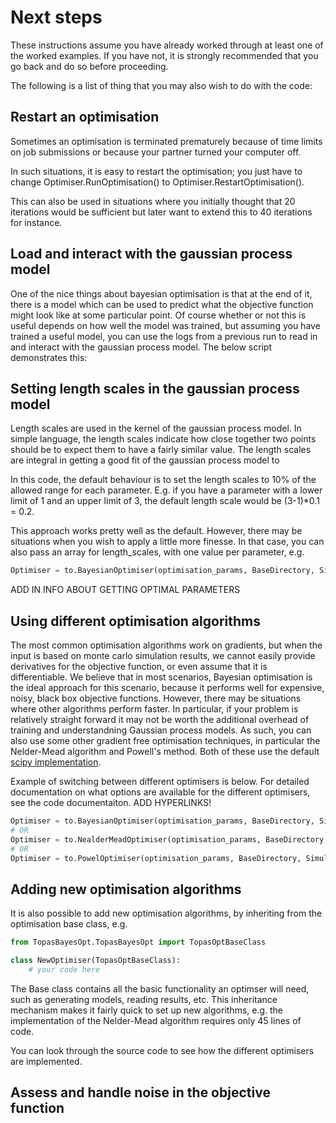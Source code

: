 # Next steps

These instructions assume you have already worked through at least one of the worked examples. If you have not, it is strongly recommended that you go back and do so before proceeding. 

The following is a list of thing that you may also wish to do with the code:

## Restart an optimisation

 Sometimes an optimisation is terminated prematurely because of time limits on job submissions or because your partner turned your computer off.

In such situations, it is easy to restart the optimisation; you just have to change Optimiser.RunOptimisation() to Optimiser.RestartOptimisation().

This can also be used in situations where you initially thought that 20 iterations would be sufficient but later want to extend this to 40 iterations for instance.

## Load and interact with the gaussian process model

One of the nice things about bayesian optimisation is that at the end of it, there is a model which can be used to predict what the objective function might look like at some particular point. Of course whether or not this is useful depends on how well the model was trained, but assuming you have trained a useful model, you can use the logs from a previous run to read in and interact with the gaussian process model. The below script demonstrates this:

## Setting length scales in the gaussian process model

Length scales are used in the kernel of the gaussian process model. In simple language, the length scales indicate how close together two points should be to expect them to have a fairly similar value. The length scales are integral in getting a good fit of the gaussian process model to 

In this code, the default behaviour is to set the length scales to 10% of the allowed range for each parameter. E.g. if you have a parameter with a lower limit of 1 and an upper limit of 3, the default length scale would be (3-1)*0.1 = 0.2.

This approach works pretty well as the default. However, there may be situations when you wish to apply a little more finesse. In that case, you can also pass an array for length_scales, with one value per parameter, e.g.

```python
Optimiser = to.BayesianOptimiser(optimisation_params, BaseDirectory, SimulationName, OptimisationDirectory, TopasLocation='~/topas37', ReadMeText=ReadMeText, Overwrite=True,length_scales=[par1_scale, par2_scale, par3_scale, etc.])
```

ADD IN INFO ABOUT GETTING OPTIMAL PARAMETERS

## Using different optimisation algorithms

The most common optimisation algorithms work on gradients, but when the input is based on monte carlo simulation results, we cannot easily provide derivatives for the objective function, or even assume that it is differentiable.  We believe that in most scenarios, Bayesian optimisation is the ideal approach for this scenario, because it performs well for expensive, noisy, black box objective functions. However, there may be situations where other algorithms perform faster. In particular, if your problem is relatively straight forward it may not be worth the additional overhead of training and understandning Gaussian process models. As such, you can also use some other gradient free optimisation techniques, in particular the Nelder-Mead algorithm and Powell's method. Both of these use the default [scipy implementation](https://docs.scipy.org/doc/scipy/reference/generated/scipy.optimize.minimize.html).

Example of switching between different optimisers is below. For detailed documentation on what options are available for the different optimisers, see the code documentaiton. ADD HYPERLINKS!

```python
Optimiser = to.BayesianOptimiser(optimisation_params, BaseDirectory, SimulationName, OptimisationDirectory)
# OR 
Optimiser = to.NealderMeadOptimiser(optimisation_params, BaseDirectory, SimulationName, OptimisationDirectory)
# OR 
Optimiser = to.PowelOptimiser(optimisation_params, BaseDirectory, SimulationName, OptimisationDirectory)
```

## Adding new optimisation algorithms

It is also possible to add new optimisation algorithms, by inheriting from the optimisation base class, e.g.

```python
from TopasBayesOpt.TopasBayesOpt import TopasOptBaseClass

class NewOptimiser(TopasOptBaseClass):
    # your code here
```

The Base class contains all the basic functionality an optimser will need, such as generating models, reading results, etc. This inheritance mechanism makes it fairly quick to set up new algorithms, e.g. the implementation of the Nelder-Mead algorithm requires only 45 lines of code. 

You can look through the source code to see how the different optimisers are implemented.

## Assess and handle noise in the objective function
